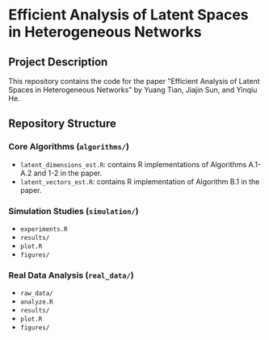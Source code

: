 # Efficient Analysis of Latent Spaces in Heterogeneous Networks

## Project Description
This repository contains the code for the paper "Efficient Analysis of Latent Spaces in Heterogeneous Networks" by Yuang Tian, Jiajin Sun, and Yinqiu He.

## Repository Structure

### Core Algorithms (`algorithms/`)
- `latent_dimensions_est.R`: contains R implementations of Algorithms A.1-A.2 and 1-2 in the paper.
- `latent_vectors_est.R`: contains R implementation of Algorithm B.1 in the paper.

### Simulation Studies (`simulation/`)
- `experiments.R`
- `results/`
- `plot.R`
- `figures/`

### Real Data Analysis (`real_data/`)
- `raw_data/`
- `analyze.R`
- `results/`
- `plot.R`
- `figures/`
